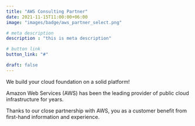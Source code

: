 ```yaml
---
title: "AWS Consulting Partner"
date: 2021-11-15T11:00:00+06:00
image: "images/badge/aws_partner_select.png"

# meta description
description : "this is meta description"

# button link
button_link: "#"

draft: false
---
```


We build your cloud foundation on a solid platform!

Amazon Web Services (AWS) has been the leading provider of public cloud infrastructure for years.

Thanks to our close partnership with AWS, you as a customer benefit from first-hand information and experience.